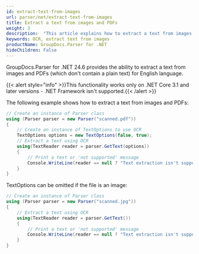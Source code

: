 ```yaml
---
id: extract-text-from-images
url: parser/net/extract-text-from-images
title: Extract a text from images and PDFs
weight: 3
description:  "This article explains how to extract a text from images and PDFs"
keywords: OCR, extract text from images
productName: GroupDocs.Parser for .NET
hideChildren: False
---
```

GroupDocs.Parser for .NET 24.6 provides the ability to extract a text from images and PDFs (which don't contain a plain text) for English language.

{{< alert style="info" >}}This functionality works only on .NET Core 3.1 and later versions - .NET Framework isn't supported.{{< /alert >}}

The following example shows how to extract a text from images and PDFs:

```csharp
// Create an instance of Parser class
using (Parser parser = new Parser("scanned.pdf"))
{
    // Create an instance of TextOptions to use OCR
    TextOptions options = new TextOptions(false, true);
    // Extract a text using OCR
    using(TextReader reader = parser.GetText(options))
    {
        // Print a text or 'not supported' message
        Console.WriteLine(reader == null ? "Text extraction isn't supported" : reader.ReadToEnd());
    }
}
```

TextOptions can be omitted if the file is an image:

```csharp
// Create an instance of Parser class
using (Parser parser = new Parser("scanned.jpg"))
{
    // Extract a text using OCR
    using(TextReader reader = parser.GetText())
    {
        // Print a text or 'not supported' message
        Console.WriteLine(reader == null ? "Text extraction isn't supported" : reader.ReadToEnd());
    }
}
```
